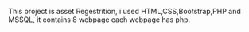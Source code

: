 This project is asset Regestrition, i used HTML,CSS,Bootstrap,PHP and MSSQL, it contains 8 webpage each webpage has php.





